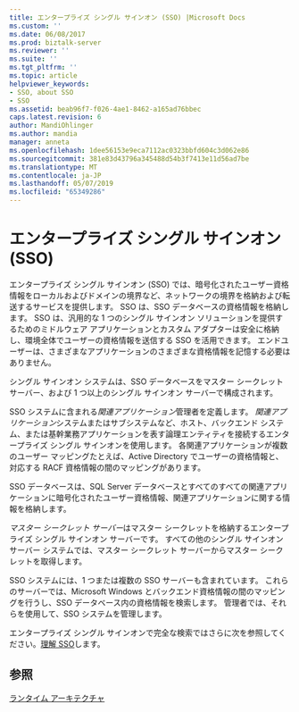 ```yaml
---
title: エンタープライズ シングル サインオン (SSO) |Microsoft Docs
ms.custom: ''
ms.date: 06/08/2017
ms.prod: biztalk-server
ms.reviewer: ''
ms.suite: ''
ms.tgt_pltfrm: ''
ms.topic: article
helpviewer_keywords:
- SSO, about SSO
- SSO
ms.assetid: beab96f7-f026-4ae1-8462-a165ad76bbec
caps.latest.revision: 6
author: MandiOhlinger
ms.author: mandia
manager: anneta
ms.openlocfilehash: 1dee56153e9eca7112ac0323bbfd604c3d062e86
ms.sourcegitcommit: 381e83d43796a345488d54b3f7413e11d56ad7be
ms.translationtype: MT
ms.contentlocale: ja-JP
ms.lasthandoff: 05/07/2019
ms.locfileid: "65349286"
---
```

# <a name="enterprise-single-sign-on-sso"></a>エンタープライズ シングル サインオン (SSO)
エンタープライズ シングル サインオン (SSO) では、暗号化されたユーザー資格情報をローカルおよびドメインの境界など、ネットワークの境界を格納および転送するサービスを提供します。 SSO は、SSO データベースの資格情報を格納します。 SSO は、汎用的な 1 つのシングル サインオン ソリューションを提供するためのミドルウェア アプリケーションとカスタム アダプターは安全に格納し、環境全体でユーザーの資格情報を送信する SSO を活用できます。 エンドユーザーは、さまざまなアプリケーションのさまざまな資格情報を記憶する必要はありません。  
  
 シングル サインオン システムは、SSO データベースをマスター シークレット サーバー、および 1 つ以上のシングル サインオン サーバーで構成されます。  
  
 SSO システムに含まれる*関連アプリケーション*管理者を定義します。 *関連アプリケーション*システムまたはサブシステムなど、ホスト、バックエンド システム、または基幹業務アプリケーションを表す論理エンティティを接続するエンタープライズ シングル サインオンを使用します。 各関連アプリケーションが複数のユーザー マッピングたとえば、Active Directory でユーザーの資格情報と、対応する RACF 資格情報の間のマッピングがあります。  
  
 SSO データベースは、SQL Server データベースとすべてのすべての関連アプリケーションに暗号化されたユーザー資格情報、関連アプリケーションに関する情報を格納します。  
  
 *マスター シークレット サーバー*はマスター シークレットを格納するエンタープライズ シングル サインオン サーバーです。 すべての他のシングル サインオン サーバー システムでは、マスター シークレット サーバーからマスター シークレットを取得します。  
  
 SSO システムには、1 つまたは複数の SSO サーバーも含まれています。 これらのサーバーでは、Microsoft Windows とバックエンド資格情報の間のマッピングを行うし、SSO データベース内の資格情報を検索します。 管理者では、それらを使用して、SSO システムを管理します。  
  
 エンタープライズ シングル サインオンで完全な検索ではさらに次を参照してください。[理解 SSO](../core/understanding-sso.md)します。  
  
## <a name="see-also"></a>参照  
 [ランタイム アーキテクチャ](../core/runtime-architecture.md)